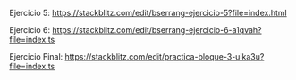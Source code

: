 Ejercicio 5:
https://stackblitz.com/edit/bserrang-ejercicio-5?file=index.html

Ejercicio 6:
https://stackblitz.com/edit/bserrang-ejercicio-6-a1qvah?file=index.ts

Ejercicio Final:
https://stackblitz.com/edit/practica-bloque-3-uika3u?file=index.ts